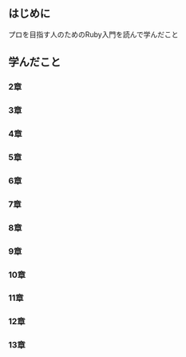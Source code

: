 ## はじめに
プロを目指す人のためのRuby入門を読んで学んだこと

## 学んだこと


###  2章


###  3章


###  4章



###  5章


###  6章


###  7章

###  8章

###  9章

###  10章


###  11章


###  12章


###  13章
